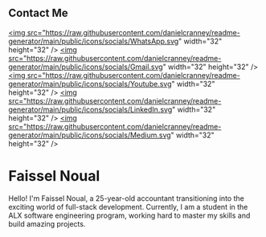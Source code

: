 ## Contact Me

<a href="WhatsApp.svg" target="_blank" rel="noreferrer"><img src="https://raw.githubusercontent.com/danielcranney/readme-generator/main/public/icons/socials/WhatsApp.svg" width="32" height="32" /></a>
<a href="Gmail.svg" target="_blank" rel="noreferrer"><img src="https://raw.githubusercontent.com/danielcranney/readme-generator/main/public/icons/socials/Gmail.svg" width="32" height="32" /></a>
<a href="Youtube.svg" target="_blank" rel="noreferrer"><img src="https://raw.githubusercontent.com/danielcranney/readme-generator/main/public/icons/socials/Youtube.svg" width="32" height="32" /></a>
<a href="LinkedIn.svg" target="_blank" rel="noreferrer"><img src="https://raw.githubusercontent.com/danielcranney/readme-generator/main/public/icons/socials/LinkedIn.svg" width="32" height="32" /></a>
<a href="Medium.svg" target="_blank" rel="noreferrer"><img src="https://raw.githubusercontent.com/danielcranney/readme-generator/main/public/icons/socials/Medium.svg" width="32" height="32" /></a>


# Faissel Noual

Hello! I'm Faissel Noual,
a 25-year-old accountant transitioning into the exciting world of full-stack development. Currently,
I am a student in the ALX software engineering program, working hard to master my skills and build amazing projects.




